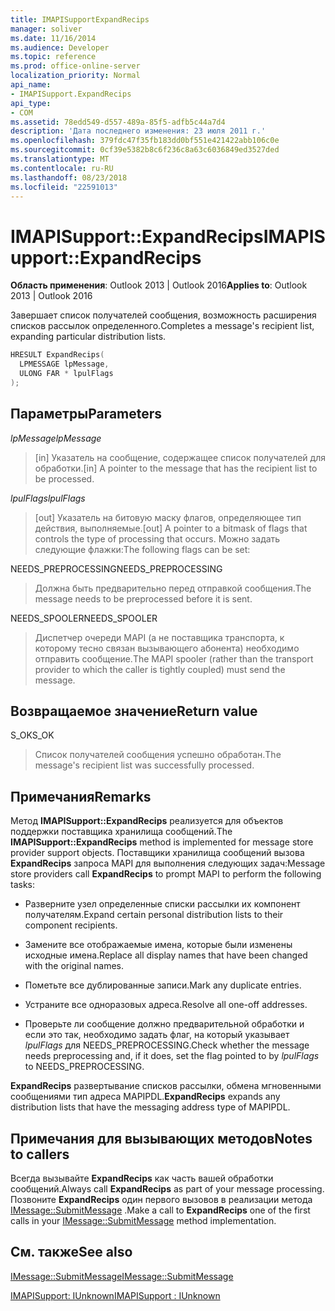 ```yaml
---
title: IMAPISupportExpandRecips
manager: soliver
ms.date: 11/16/2014
ms.audience: Developer
ms.topic: reference
ms.prod: office-online-server
localization_priority: Normal
api_name:
- IMAPISupport.ExpandRecips
api_type:
- COM
ms.assetid: 78edd549-d557-489a-85f5-adfb5c44a7d4
description: 'Дата последнего изменения: 23 июля 2011 г.'
ms.openlocfilehash: 379fdc47f35fb183dd0bf551e421422abb106c0e
ms.sourcegitcommit: 0cf39e5382b8c6f236c8a63c6036849ed3527ded
ms.translationtype: MT
ms.contentlocale: ru-RU
ms.lasthandoff: 08/23/2018
ms.locfileid: "22591013"
---
```

# <a name="imapisupportexpandrecips"></a><span data-ttu-id="6c786-103">IMAPISupport::ExpandRecips</span><span class="sxs-lookup"><span data-stu-id="6c786-103">IMAPISupport::ExpandRecips</span></span>

  
  
<span data-ttu-id="6c786-104">**Область применения**: Outlook 2013 | Outlook 2016</span><span class="sxs-lookup"><span data-stu-id="6c786-104">**Applies to**: Outlook 2013 | Outlook 2016</span></span> 
  
<span data-ttu-id="6c786-105">Завершает список получателей сообщения, возможность расширения списков рассылок определенного.</span><span class="sxs-lookup"><span data-stu-id="6c786-105">Completes a message's recipient list, expanding particular distribution lists.</span></span>
  
```cpp
HRESULT ExpandRecips(
  LPMESSAGE lpMessage,
  ULONG FAR * lpulFlags
);
```

## <a name="parameters"></a><span data-ttu-id="6c786-106">Параметры</span><span class="sxs-lookup"><span data-stu-id="6c786-106">Parameters</span></span>

 <span data-ttu-id="6c786-107">_lpMessage_</span><span class="sxs-lookup"><span data-stu-id="6c786-107">_lpMessage_</span></span>
  
> <span data-ttu-id="6c786-108">[in] Указатель на сообщение, содержащее список получателей для обработки.</span><span class="sxs-lookup"><span data-stu-id="6c786-108">[in] A pointer to the message that has the recipient list to be processed.</span></span>
    
 <span data-ttu-id="6c786-109">_lpulFlags_</span><span class="sxs-lookup"><span data-stu-id="6c786-109">_lpulFlags_</span></span>
  
> <span data-ttu-id="6c786-110">[out] Указатель на битовую маску флагов, определяющее тип действия, выполняемые.</span><span class="sxs-lookup"><span data-stu-id="6c786-110">[out] A pointer to a bitmask of flags that controls the type of processing that occurs.</span></span> <span data-ttu-id="6c786-111">Можно задать следующие флажки:</span><span class="sxs-lookup"><span data-stu-id="6c786-111">The following flags can be set:</span></span>
    
<span data-ttu-id="6c786-112">NEEDS_PREPROCESSING</span><span class="sxs-lookup"><span data-stu-id="6c786-112">NEEDS_PREPROCESSING</span></span> 
  
> <span data-ttu-id="6c786-113">Должна быть предварительно перед отправкой сообщения.</span><span class="sxs-lookup"><span data-stu-id="6c786-113">The message needs to be preprocessed before it is sent.</span></span>
    
<span data-ttu-id="6c786-114">NEEDS_SPOOLER</span><span class="sxs-lookup"><span data-stu-id="6c786-114">NEEDS_SPOOLER</span></span> 
  
> <span data-ttu-id="6c786-115">Диспетчер очереди MAPI (а не поставщика транспорта, к которому тесно связан вызывающего абонента) необходимо отправить сообщение.</span><span class="sxs-lookup"><span data-stu-id="6c786-115">The MAPI spooler (rather than the transport provider to which the caller is tightly coupled) must send the message.</span></span>
    
## <a name="return-value"></a><span data-ttu-id="6c786-116">Возвращаемое значение</span><span class="sxs-lookup"><span data-stu-id="6c786-116">Return value</span></span>

<span data-ttu-id="6c786-117">S_OK</span><span class="sxs-lookup"><span data-stu-id="6c786-117">S_OK</span></span> 
  
> <span data-ttu-id="6c786-118">Список получателей сообщения успешно обработан.</span><span class="sxs-lookup"><span data-stu-id="6c786-118">The message's recipient list was successfully processed.</span></span>
    
## <a name="remarks"></a><span data-ttu-id="6c786-119">Примечания</span><span class="sxs-lookup"><span data-stu-id="6c786-119">Remarks</span></span>

<span data-ttu-id="6c786-120">Метод **IMAPISupport::ExpandRecips** реализуется для объектов поддержки поставщика хранилища сообщений.</span><span class="sxs-lookup"><span data-stu-id="6c786-120">The **IMAPISupport::ExpandRecips** method is implemented for message store provider support objects.</span></span> <span data-ttu-id="6c786-121">Поставщики хранилища сообщений вызова **ExpandRecips** запроса MAPI для выполнения следующих задач:</span><span class="sxs-lookup"><span data-stu-id="6c786-121">Message store providers call **ExpandRecips** to prompt MAPI to perform the following tasks:</span></span> 
  
- <span data-ttu-id="6c786-122">Разверните узел определенные списки рассылки их компонент получателям.</span><span class="sxs-lookup"><span data-stu-id="6c786-122">Expand certain personal distribution lists to their component recipients.</span></span>
    
- <span data-ttu-id="6c786-123">Замените все отображаемые имена, которые были изменены исходные имена.</span><span class="sxs-lookup"><span data-stu-id="6c786-123">Replace all display names that have been changed with the original names.</span></span>
    
- <span data-ttu-id="6c786-124">Пометьте все дублированные записи.</span><span class="sxs-lookup"><span data-stu-id="6c786-124">Mark any duplicate entries.</span></span>
    
- <span data-ttu-id="6c786-125">Устраните все одноразовых адреса.</span><span class="sxs-lookup"><span data-stu-id="6c786-125">Resolve all one-off addresses.</span></span> 
    
- <span data-ttu-id="6c786-126">Проверьте ли сообщение должно предварительной обработки и если это так, необходимо задать флаг, на который указывает _lpulFlags_ для NEEDS_PREPROCESSING.</span><span class="sxs-lookup"><span data-stu-id="6c786-126">Check whether the message needs preprocessing and, if it does, set the flag pointed to by  _lpulFlags_ to NEEDS_PREPROCESSING.</span></span> 
    
 <span data-ttu-id="6c786-127">**ExpandRecips** развертывание списков рассылки, обмена мгновенными сообщениями тип адреса MAPIPDL.</span><span class="sxs-lookup"><span data-stu-id="6c786-127">**ExpandRecips** expands any distribution lists that have the messaging address type of MAPIPDL.</span></span> 
  
## <a name="notes-to-callers"></a><span data-ttu-id="6c786-128">Примечания для вызывающих методов</span><span class="sxs-lookup"><span data-stu-id="6c786-128">Notes to callers</span></span>

<span data-ttu-id="6c786-129">Всегда вызывайте **ExpandRecips** как часть вашей обработки сообщений.</span><span class="sxs-lookup"><span data-stu-id="6c786-129">Always call **ExpandRecips** as part of your message processing.</span></span> <span data-ttu-id="6c786-130">Позвоните **ExpandRecips** один первого вызовов в реализации метода [IMessage::SubmitMessage](imessage-submitmessage.md) .</span><span class="sxs-lookup"><span data-stu-id="6c786-130">Make a call to **ExpandRecips** one of the first calls in your [IMessage::SubmitMessage](imessage-submitmessage.md) method implementation.</span></span> 
  
## <a name="see-also"></a><span data-ttu-id="6c786-131">См. также</span><span class="sxs-lookup"><span data-stu-id="6c786-131">See also</span></span>



[<span data-ttu-id="6c786-132">IMessage::SubmitMessage</span><span class="sxs-lookup"><span data-stu-id="6c786-132">IMessage::SubmitMessage</span></span>](imessage-submitmessage.md)
  
[<span data-ttu-id="6c786-133">IMAPISupport: IUnknown</span><span class="sxs-lookup"><span data-stu-id="6c786-133">IMAPISupport : IUnknown</span></span>](imapisupportiunknown.md)

